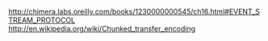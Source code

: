 http://chimera.labs.oreilly.com/books/1230000000545/ch16.html#EVENT_STREAM_PROTOCOL
http://en.wikipedia.org/wiki/Chunked_transfer_encoding
